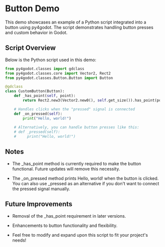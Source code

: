 # Button Demo

This demo showcases an example of a Python script integrated into a button using py4godot. The script demonstrates handling button presses and custom behavior in Godot.

## Script Overview

Below is the Python script used in this demo:
``` Python
from py4godot.classes import gdclass
from py4godot.classes.core import Vector2, Rect2
from py4godot.classes.Button.Button import Button

@gdclass
class CustomButton(Button):
    def _has_point(self, point):
        return Rect2.new3(Vector2.new0(), self.get_size()).has_point(point)

    # Handles clicks when the "pressed" signal is connected
    def _on_pressed(self):
        print("Hello, world!")
    
    # Alternatively, you can handle button presses like this:
    # def _pressed(self):
    #     print("Hello, world!")
```
##  Notes

- The _has_point method is currently required to make the button functional. Future updates will remove this necessity.

- The _on_pressed method prints Hello, world! when the button is clicked. You can also use _pressed as an alternative if you don't want to connect the pressed signal manually.

## Future Improvements

- Removal of the _has_point requirement in later versions.

- Enhancements to button functionality and flexibility.

- Feel free to modify and expand upon this script to fit your project's needs!
